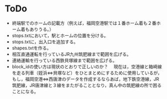 ﻿# ToDo

* 終端駅でのホームの記載方（例えば，福岡空港駅では１番ホーム着も２番ホーム着もありうる。）
* stops.txtにおいて，駅とホームの位置を分ける。
* stops.txtに，出入口を追加する。
* shapes.txtを作る。
* 相互直通運転を行っているJR九州筑肥線まで範囲を広げる。
* 連絡運輸を行っている西鉄貝塚線まで範囲を広げる。
* block_idの使い方は現状のとおりで正しいのか？
　現在は，空港線と箱崎線を走る列車（姪浜⇔貝塚など）をひとまとめにするために使用しているが，もし，福岡空港⇔西唐津のデータを作成するならあば，地下鉄空港線，JR筑肥線，JR唐津線と３線をまたがることとなり，真ん中の筑肥線の所で困ることになる。
